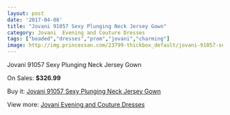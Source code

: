 ```yaml
---
layout: post
date: '2017-04-08'
title: "Jovani 91057 Sexy Plunging Neck Jersey Gown"
category: Jovani  Evening and Couture Dresses
tags: ["beaded","dresses","prom","jovani","charming"]
image: http://img.princessan.com/23799-thickbox_default/jovani-91057-sexy-plunging-neck-jersey-gown.jpg
---
```

Jovani 91057 Sexy Plunging Neck Jersey Gown

On Sales: **$326.99**
<a href="https://www.princessan.com/en/10877-jovani-91057-sexy-plunging-neck-jersey-gown.html"><amp-img layout="responsive" width="600" height="600" src="//img.princessan.com/23799-thickbox_default/jovani-91057-sexy-plunging-neck-jersey-gown.jpg" alt="Jovani 91057 Sexy Plunging Neck Jersey Gown 0" /></a>

Buy it: [Jovani 91057 Sexy Plunging Neck Jersey Gown](https://www.princessan.com/en/10877-jovani-91057-sexy-plunging-neck-jersey-gown.html "Jovani 91057 Sexy Plunging Neck Jersey Gown")

View more: [Jovani  Evening and Couture Dresses](https://www.princessan.com/en/83- "Jovani  Evening and Couture Dresses")